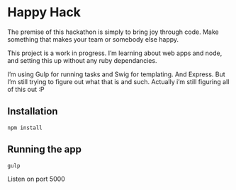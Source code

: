 # Happy Hack

The premise of this hackathon is simply to bring joy through code. Make something that makes your team or somebody else happy.

This project is a work in progress. I’m learning about web apps and node, and setting this up without any ruby dependancies.

I’m using Gulp for running tasks and Swig for templating. And Express. But I’m still trying to figure out what that is and such. Actually i’m still figuring all of this out :P

## Installation

```
npm install
```

## Running the app
```
gulp
```

Listen on port 5000